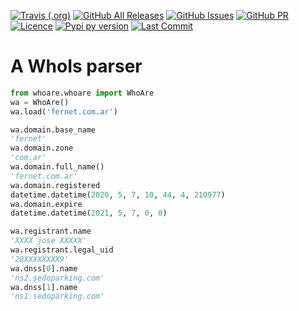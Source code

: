 [![Travis (.org)](https://img.shields.io/travis/avdata99/whoare?style=for-the-badge)](https://travis-ci.org/github/avdata99/whoare)
[![GitHub All Releases](https://img.shields.io/github/downloads/avdata99/whoare/total?style=for-the-badge)](https://github.com/avdata99/whoare/releases)
[![GitHub Issues](https://img.shields.io/github/issues/avdata99/whoare?style=for-the-badge)](https://github.com/avdata99/whoare/issues)
[![GitHub PR](https://img.shields.io/github/issues-pr/avdata99/whoare?style=for-the-badge)](https://github.com/avdata99/whoare/pulls)
[![Licence](https://img.shields.io/github/license/avdata99/whoare?style=for-the-badge)](https://github.com/avdata99/whoare/blob/main/LICENSE)
[![Pypi py version](https://img.shields.io/pypi/pyversions/sss-beneficiarios-hospitales?style=for-the-badge)](https://pypi.org/project/sss-beneficiarios-hospitales/)
[![Last Commit](https://img.shields.io/github/last-commit/avdata99/whoare?style=for-the-badge)](https://github.com/avdata99/whoare/commits/main)

# A WhoIs parser

```python
from whoare.whoare import WhoAre
wa = WhoAre()
wa.load('fernet.com.ar')

wa.domain.base_name
'fernet'
wa.domain.zone
'com.ar'
wa.domain.full_name()
'fernet.com.ar'
wa.domain.registered
datetime.datetime(2020, 5, 7, 10, 44, 4, 210977)
wa.domain.expire
datetime.datetime(2021, 5, 7, 0, 0)

wa.registrant.name
'XXXX jose XXXXX'
wa.registrant.legal_uid
'20XXXXXXXX9'
wa.dnss[0].name
'ns2.sedoparking.com'
wa.dnss[1].name
'ns1.sedoparking.com'
```